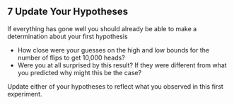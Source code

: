 ## 7 Update Your Hypotheses

If everything has gone well you should already be able to make a determination about your first hypothesis

- How close were your guesses on the high and low bounds for the number of flips to get 10,000 heads?
- Were you at all surprised by this result? If they were different from what you predicted why might this be the case?

Update either of your hypotheses to reflect what you observed in this first experiment.
